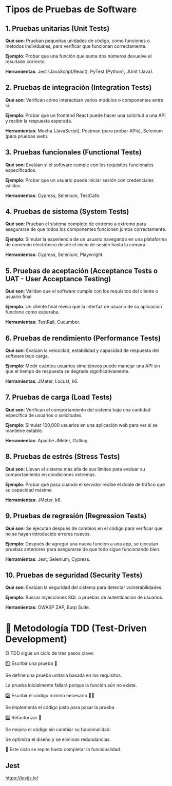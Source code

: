 # Tipos de Pruebas de Software

## 1. Pruebas unitarias (Unit Tests)
**Qué son**: Prueban pequeñas unidades de código, como funciones o métodos individuales, para verificar que funcionan correctamente.  

**Ejemplo**: Probar que una función que suma dos números devuelve el resultado correcto.  

**Herramientas**: Jest (JavaScript/React), PyTest (Python), JUnit (Java).  

## 2. Pruebas de integración (Integration Tests)
**Qué son**: Verifican cómo interactúan varios módulos o componentes entre sí.  

**Ejemplo**: Probar que un frontend React puede hacer una solicitud a una API y recibir la respuesta esperada.  

**Herramientas**: Mocha (JavaScript), Postman (para probar APIs), Selenium (para pruebas web).  

## 3. Pruebas funcionales (Functional Tests)
**Qué son**: Evalúan si el software cumple con los requisitos funcionales especificados.  

**Ejemplo**: Probar que un usuario puede iniciar sesión con credenciales válidas.  

**Herramientas**: Cypress, Selenium, TestCafe.  

## 4. Pruebas de sistema (System Tests)
**Qué son**: Prueban el sistema completo de extremo a extremo para asegurarse de que todos los componentes funcionen juntos correctamente.  

**Ejemplo**: Simular la experiencia de un usuario navegando en una plataforma de comercio electrónico desde el inicio de sesión hasta la compra.  

**Herramientas**: Cypress, Selenium, Playwright.  

## 5. Pruebas de aceptación (Acceptance Tests o UAT - User Acceptance Testing)
**Qué son**: Validan que el software cumple con los requisitos del cliente o usuario final.  

**Ejemplo**: Un cliente final revisa que la interfaz de usuario de su aplicación funcione como esperaba.  

**Herramientas**: TestRail, Cucumber.  

## 6. Pruebas de rendimiento (Performance Tests)
**Qué son**: Evalúan la velocidad, estabilidad y capacidad de respuesta del software bajo carga.  

**Ejemplo**: Medir cuántos usuarios simultáneos puede manejar una API sin que el tiempo de respuesta se degrade significativamente.  

**Herramientas**: JMeter, Locust, k6.  

## 7. Pruebas de carga (Load Tests)
**Qué son**: Verifican el comportamiento del sistema bajo una cantidad específica de usuarios o solicitudes.  

**Ejemplo**: Simular 100,000 usuarios en una aplicación web para ver si se mantiene estable.  

**Herramientas**: Apache JMeter, Gatling.  

## 8. Pruebas de estrés (Stress Tests)
**Qué son**: Llevan el sistema más allá de sus límites para evaluar su comportamiento en condiciones extremas.  

**Ejemplo**: Probar qué pasa cuando el servidor recibe el doble de tráfico que su capacidad máxima.  

**Herramientas**: JMeter, k6.  

## 9. Pruebas de regresión (Regression Tests)
**Qué son**: Se ejecutan después de cambios en el código para verificar que no se hayan introducido errores nuevos.  

**Ejemplo**: Después de agregar una nueva función a una app, se ejecutan pruebas anteriores para asegurarse de que todo sigue funcionando bien.  

**Herramientas**: Jest, Selenium, Cypress.  

## 10. Pruebas de seguridad (Security Tests)
**Qué son**: Evalúan la seguridad del sistema para detectar vulnerabilidades.  

**Ejemplo**: Buscar inyecciones SQL o pruebas de autenticación de usuarios.  

**Herramientas**: OWASP ZAP, Burp Suite.  



# 🔹 Metodología TDD (Test-Driven Development)
El TDD sigue un ciclo de tres pasos clave:

1️⃣ Escribir una prueba 📝

Se define una prueba unitaria basada en los requisitos.

La prueba inicialmente fallará porque la función aún no existe.

2️⃣ Escribir el código mínimo necesario 👨‍💻

Se implementa el código justo para pasar la prueba.

3️⃣ Refactorizar 🔄

Se mejora el código sin cambiar su funcionalidad.

Se optimiza el diseño y se eliminan redundancias.

🔄 Este ciclo se repite hasta completar la funcionalidad.



## Jest
https://jestjs.io/